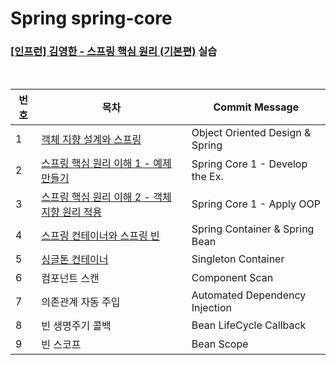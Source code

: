 # Spring spring-core
### [[인프런] 김영한 - 스프링 핵심 원리 (기본편)](https://www.inflearn.com/course/%EC%8A%A4%ED%94%84%EB%A7%81-%ED%95%B5%EC%8B%AC-%EC%9B%90%EB%A6%AC-%EA%B8%B0%EB%B3%B8%ED%8E%B8) 실습

<br>

| 번호 | 목차                                                                                           | Commit Message                  |
|----|----------------------------------------------------------------------------------------------|---------------------------------|
| 1  | [객체 지향 설계와 스프링](https://ro-el.notion.site/76e067cb476342cf9f5b58cc55214c12)                  | Object Oriented Design & Spring |
| 2  | [스프링 핵심 원리 이해 1 - 예제 만들기](https://ro-el.notion.site/1-3ec42db641f34b8a9971550490a1dc5f)      | Spring Core 1 - Develop the Ex. |
| 3  | [스프링 핵심 원리 이해 2 - 객체 지향 원리 적용](https://ro-el.notion.site/2-87c79518475d489e885ed8d2b18954d1) | Spring Core 1 - Apply OOP       |
| 4  | [스프링 컨테이너와 스프링 빈](https://ro-el.notion.site/e90b9e794c2d4d0ebcc7645c4f757e15)                | Spring Container & Spring Bean  |
| 5  | [싱글톤 컨테이너](https://ro-el.notion.site/8fb4055a35144d6fa9cd39ce658ec52b)                                                                                 | Singleton Container             |
| 6  | 컴포넌트 스캔                                                                                      | Component Scan                  |
| 7  | 의존관계 자동 주입                                                                                   | Automated Dependency Injection  |
| 8  | 빈 생명주기 콜백                                                                                    | Bean LifeCycle Callback         |
| 9  | 빈 스코프                                                                                        | Bean Scope                      |

